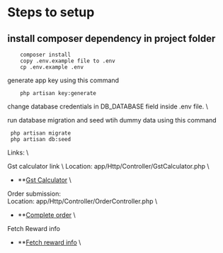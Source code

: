 # Steps to setup

## install composer dependency in project folder 
```
    composer install
    copy .env.example file to .env
    cp .env.example .env
```

generate app key using this command 
```
    php artisan key:generate
```

change database credentials in DB_DATABASE field inside .env file. \

run database migration and seed wtih dummy data using this command
```
 php artisan migrate 
 php artisan db:seed 
```


Links: \

Gst calculator link \ 
Location: app/Http/Controller/GstCalculator.php \
- **[Gst Calculator](http://127.0.0.1:8000/gst-calculator) \

Order submission:  
Location: app/Http/Controller/OrderController.php \

- **[Complete order](http://127.0.0.1:8000/complete-order/1) \

Fetch Reward info
- **[Fetch reward info](http://127.0.0.1:8000/rewards) \

